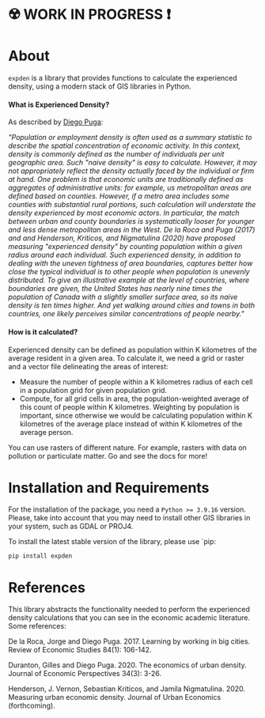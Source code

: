 
# ☢️ WORK IN PROGRESS ❗️

# About

`expden` is a library that provides functions to calculate the 
experienced density, using a modern stack of GIS libraries in Python.

#### What is Experienced Density?

As described by [Diego Puga](https://diegopuga.org/papers/Duranton_Puga_JEP_2020.pdf):


_"Population or employment density is often used as a summary statistic to describe the spatial concentration of economic activity. In this context, density is commonly defined as the number of individuals per unit geographic area. Such "naive density" is easy to calculate. However, it may not appropriately reflect the density actually faced by the individual or firm at hand. One problem is that economic units are traditionally defined as aggregates of administrative units: for example, us metropolitan areas are defined based on counties. However, if a metro area includes some counties with substantial rural portions, such calculation will understate the density experienced by most economic actors. In particular, the match between urban and county boundaries is systematically looser for younger and less dense metropolitan areas in the West. De la Roca and Puga (2017) and and Henderson, Kriticos, and Nigmatulina (2020) have proposed measuring "experienced density" by counting population within a given radius around each individual. Such experienced density, in addition to dealing with the uneven tightness of area boundaries, captures better how close the typical individual is to other people when population is unevenly distributed. To give an illustrative example at the level of countries, where boundaries are given, the United States has nearly nine times the population of Canada with a slightly smaller surface area, so its naive density is ten times higher. And yet walking around cities and towns in both countries, one likely perceives similar concentrations of people nearby."_


#### How is it calculated?

Experienced density can be defined as population within K kilometres of the
average resident in a given area. To calculate it, we need a grid or raster and a vector file 
delineating the areas of interest:

 - Measure the number of people within a K kilometres 
radius of each cell in a population grid for given population grid. 
 - Compute, for all grid cells in area, the population-weighted average of this count of people within K kilometres.
Weighting by population is important, since otherwise we would be 
calculating population within K kilometres of the average place 
instead of within K kilometres of the average person.

You can use rasters of different nature. For example, rasters with data on pollution or particulate matter.
Go and see the docs for more!

# Installation and Requirements

For the installation of the package, you need a `Python >= 3.9.16` version. 
Please, take into account that you may need to install other GIS libraries in your system, such as GDAL or PROJ4.

To install the latest stable version of the library, please use `pip:

```
pip install expden
```

# References

This library abstracts the functionality needed to perform the experienced density calculations that 
you can see in the economic academic literature. Some references:

De la Roca, Jorge and Diego Puga. 2017. Learning by 
working in big cities. Review of Economic Studies 84(1): 
106-142.

Duranton, Gilles and Diego Puga. 2020. The economics
of urban density. Journal of Economic Perspectives 34(3): 
3-26.

Henderson, J. Vernon, Sebastian Kriticos, and Jamila 
Nigmatulina. 2020. Measuring urban economic density. 
Journal of Urban Economics (forthcoming).

